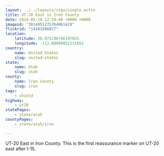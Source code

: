 ```yaml
---
layout: ../../layouts/sign/single.astro
title: UT-20 East in Iron County
date: 2014-05-19 12:19:40 +0000 +0000
imageid: "3814051275764061419"
flickrid: "14183206017"
location:
    latitude: 38.071196746197025
    longitude: -112.68690852131652
country:
    name: United States
    slug: united-states
state:
    name: Utah
    slug: utah
county:
    name: Iron County
    slug: iron
tags:
    - shield
highway:
    - ut20
statePages:
    - state/utah
countyPages:
    - state/utah/iron

---
```

UT-20 East in Iron County.  This is the first reassurance marker on UT-20 east after I-15.